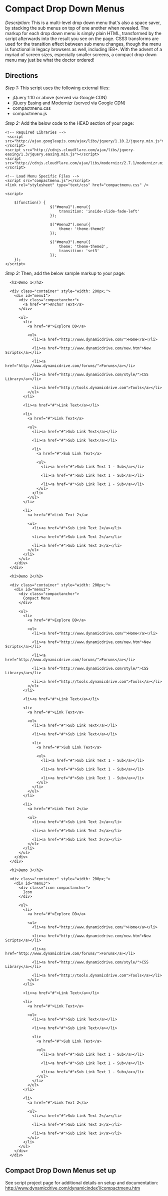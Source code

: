 # Compact Drop Down Menus #

*Description:* This is a multi-level drop down menu that's also a space saver, by stacking the sub menus on top of one another when revealed.  The markup for each drop down menu is simply plain HTML, transformed by the script afterwards into the result you see on the page. CSS3 transforms are used for the transition effect between sub menu changes, though the menu is functional in legacy browsers as well, including IE8+. With the advent of a myriad of screen sizes, especially smaller screens, a compact drop down menu may just be what the doctor ordered!

## Directions ##

*Step 1:* This script uses the following external files:

+ jQuery 1.10 or above (served via Google CDN)
+ jQuery Easing and Modernizr (served via Google CDN)
+ compactmenu.css
+ compactmenu.js

*Step 2:* Add the below code to the HEAD section of your page:

	<!-- Required Libraries -->
	 <script src="http://ajax.googleapis.com/ajax/libs/jquery/1.10.2/jquery.min.js"></script>
	<script src="http://cdnjs.cloudflare.com/ajax/libs/jquery-easing/1.3/jquery.easing.min.js"></script>
	<script src="http://cdnjs.cloudflare.com/ajax/libs/modernizr/2.7.1/modernizr.min.js"></script>
	
	<!-- Load Menu Specific Files -->
	<script src="compactmenu.js"></script>
	<link rel="stylesheet" type="text/css" href="compactmenu.css" />
	
	<script>
	
	    $(function() {
						$("#menu1").menu({
							transition: 'inside-slide-fade-left'
						}); 
						 
						$("#menu2").menu({
							theme: 'theme-theme2'
						}); 
						 
						$("#menu3").menu({
							theme: 'theme-theme3',
							transition: 'set3'
						}); 
	    });
	</script>


*Step 3:* Then, add the below sample markup to your page:

	  <h2>Demo 1</h2>
	
	  <div class="container" style="width: 200px;">
	    <div id="menu1">
	      <div class="compactanchor">
	        <a href="#">Anchor Text</a>
	      </div>
	
	      <ul>
	        <li>
	          <a href="#">Explore DD</a>
	
	          <ul>
	            <li><a href="http://www.dynamicdrive.com/">Home</a></li>
	
	            <li><a href="http://www.dynamicdrive.com/new.htm">New Scripts</a></li>
	
	            <li><a href="http://www.dynamicdrive.com/forums/">Forums</a></li>
	
	            <li><a href="http://www.dynamicdrive.com/style/">CSS Library</a></li>
	
	            <li><a href="http://tools.dynamicdrive.com">Tools</a></li>
	          </ul>
	        </li>
	
	        <li><a href="#">Link Text</a></li>
	
	        <li>
	          <a href="#">Link Text</a>
	
	          <ul>
	            <li><a href="#">Sub Link Text</a></li>
	
	            <li><a href="#">Sub Link Text</a></li>
	
	            <li>
	              <a href="#">Sub Link Text</a>
	
	              <ul>
	                <li><a href="#">Sub Link Text 1 - Sub</a></li>
	
	                <li><a href="#">Sub Link Text 1 - Sub</a></li>
	
	                <li><a href="#">Sub Link Text 1 - Sub</a></li>
	              </ul>
	            </li>
	          </ul>
	        </li>
	
	        <li>
	          <a href="#">Link Text 2</a>
	
	          <ul>
	            <li><a href="#">Sub Link Text 2</a></li>
	
	            <li><a href="#">Sub Link Text 2</a></li>
	
	            <li><a href="#">Sub Link Text 2</a></li>
	          </ul>
	        </li>
	      </ul>
	    </div>
	  </div>
	
	  <h2>Demo 2</h2>
	
	  <div class="container" style="width: 200px;">
	    <div id="menu2">
	      <div class="compactanchor">
	        Compact Menu
	      </div>
	
	      <ul>
	        <li>
	          <a href="#">Explore DD</a>
	
	          <ul>
	            <li><a href="http://www.dynamicdrive.com/">Home</a></li>
	
	            <li><a href="http://www.dynamicdrive.com/new.htm">New Scripts</a></li>
	
	            <li><a href="http://www.dynamicdrive.com/forums/">Forums</a></li>
	
	            <li><a href="http://www.dynamicdrive.com/style/">CSS Library</a></li>
	
	            <li><a href="http://tools.dynamicdrive.com">Tools</a></li>
	          </ul>
	        </li>
	
	        <li><a href="#">Link Text</a></li>
	
	        <li>
	          <a href="#">Link Text</a>
	
	          <ul>
	            <li><a href="#">Sub Link Text</a></li>
	
	            <li><a href="#">Sub Link Text</a></li>
	
	            <li>
	              <a href="#">Sub Link Text</a>
	
	              <ul>
	                <li><a href="#">Sub Link Text 1 - Sub</a></li>
	
	                <li><a href="#">Sub Link Text 1 - Sub</a></li>
	
	                <li><a href="#">Sub Link Text 1 - Sub</a></li>
	              </ul>
	            </li>
	          </ul>
	        </li>
	
	        <li>
	          <a href="#">Link Text 2</a>
	
	          <ul>
	            <li><a href="#">Sub Link Text 2</a></li>
	
	            <li><a href="#">Sub Link Text 2</a></li>
	
	            <li><a href="#">Sub Link Text 2</a></li>
	          </ul>
	        </li>
	      </ul>
	    </div>
	  </div>
	
	  <h2>Demo 3</h2>
	
	  <div class="container" style="width: 200px;">
	    <div id="menu3">
	      <div class="icon compactanchor">
	        Icon
	      </div>
	
	      <ul>
	        <li>
	          <a href="#">Explore DD</a>
	
	          <ul>
	            <li><a href="http://www.dynamicdrive.com/">Home</a></li>
	
	            <li><a href="http://www.dynamicdrive.com/new.htm">New Scripts</a></li>
	
	            <li><a href="http://www.dynamicdrive.com/forums/">Forums</a></li>
	
	            <li><a href="http://www.dynamicdrive.com/style/">CSS Library</a></li>
	
	            <li><a href="http://tools.dynamicdrive.com">Tools</a></li>
	          </ul>
	        </li>
	
	        <li><a href="#">Link Text</a></li>
	
	        <li>
	          <a href="#">Link Text</a>
	
	          <ul>
	            <li><a href="#">Sub Link Text</a></li>
	
	            <li><a href="#">Sub Link Text</a></li>
	
	            <li>
	              <a href="#">Sub Link Text</a>
	
	              <ul>
	                <li><a href="#">Sub Link Text 1 - Sub</a></li>
	
	                <li><a href="#">Sub Link Text 1 - Sub</a></li>
	
	                <li><a href="#">Sub Link Text 1 - Sub</a></li>
	              </ul>
	            </li>
	          </ul>
	        </li>
	
	        <li>
	          <a href="#">Link Text 2</a>
	
	          <ul>
	            <li><a href="#">Sub Link Text 2</a></li>
	
	            <li><a href="#">Sub Link Text 2</a></li>
	
	            <li><a href="#">Sub Link Text 2</a></li>
	          </ul>
	        </li>
	      </ul>
	    </div>
	  </div>

## Compact Drop Down Menus set up ##

See script project page for additional details on setup and documentation: <http://www.dynamicdrive.com/dynamicindex1/compactmenu.htm>
